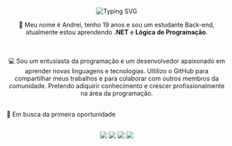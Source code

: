 <br>

<p align="center">
  <img src="https://readme-typing-svg.demolab.com?font=Fira+Code&duration=4000&weight=600&size=25&pause=3000&color=ffffff&random=false&width=500&height=45&lines=Ol%C3%A1%2C+eu+sou+Andrei+Zancan!+%F0%9F%91%8B%F0%9F%92%BB" alt="Typing SVG">
</p>

<div align="center">

<p>&#128301; Meu nome é Andrei, tenho 19 anos e sou um estudante Back-end, atualmente estou aprendendo <strong>.NET</strong> e <strong>Lógica de Programação</strong>.</p>
<!-- &#128301; = 🔭 -->


<br>

</div>

<br>

<div style="display: inline_block" align="center">
  💻 Sou um entusiasta da programação e um desenvolvedor apaixonado em aprender novas linguagens e tecnologias. Ultilizo o GitHub para compartilhar meus trabalhos e para colaborar com outros membros da comunidade. Pretendo adiquirir conhecimento e crescer profissionalmente na área da programação.
</div>

<br>

<p>&#127919; Em busca da primeira oportunidade </p>
<!-- &#127919; = 🎯 -->

<br>
  
<div align="center"> 
  <a href="https://www.linkedin.com/in/andrei-zancan/" target="_blank"><img src="https://img.shields.io/badge/-LinkedIn-%230077B5?style=for-the-badge&logo=linkedin&logoColor=white"></a>
  <a href="https://github.com/AndreiZancan" target="_blank"><img src="https://img.shields.io/badge/GitHub-100000?style=for-the-badge&logo=github&logoColor=white"></a>
  <a href="https://www.instagram.com/andrei.zancan/" target="_blank"><img src="https://img.shields.io/badge/Instagram-E4405F?style=for-the-badge&logo=instagram&logoColor=white"></a>
  <a href="mailto:andreizancan@gmail.com" target="_blank"><img src="https://img.shields.io/badge/Gmail-D14836?style=for-the-badge&logo=gmail&logoColor=white"></a>
</div>
